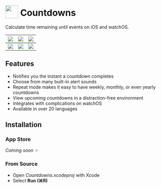 # <img src="https://github.com/freyaariel/countdowns/blob/main/Shared/Assets.xcassets/AppIcon.appiconset/icon_40pt@2x.png?raw=true" alt="" width="40" valign="bottom"> Countdowns 

Calculate time remaining until events on <!-- rOS,  --> iOS and watchOS.

|![](https://github.com/freyaariel/countdowns/blob/main/Screenshots/List@iOS.png?raw=true)|![](https://github.com/freyaariel/countdowns/blob/main/Screenshots/Add@iOS.png?raw=true)|![](https://github.com/freyaariel/countdowns/blob/main/Screenshots/UpNext@iOS.png?raw=true)|
|-|-|-|
|![](https://github.com/freyaariel/countdowns/blob/main/Screenshots/List@watchOS.png?raw=true)|![](https://github.com/freyaariel/countdowns/blob/main/Screenshots/Add@watchOS.png?raw=true)|![](https://github.com/freyaariel/countdowns/blob/main/Screenshots/Detail@watchOS.png?raw=true)|


## Features

* Notifies you the instant a countdown completes
* Choose from many built-in alert sounds
* Repeat mode makes it easy to have weekly, monthly, or even yearly countdowns
* View upcoming countdowns in a distraction-free environment
* Integrates with <!-- widgets on iOS and --> complications on watchOS
* Available in over 20 languages
<!-- * Synchronizes across iOS and watchOS -->


## Installation

### App Store

_Coming soon ✨_


### From Source

* Open _Countdowns.xcodeproj_ with Xcode
* Select **Run (⌘R)**


<!--
## Settings

### Show Up Next
### Show Target in List
### Delete from List
### Autodelete Countdowns

-->
